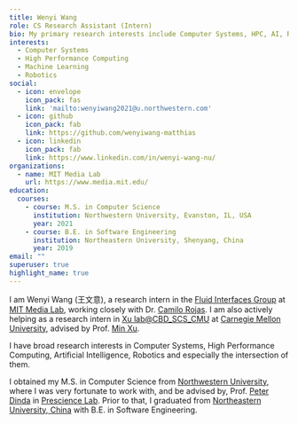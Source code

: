 ```yaml
---
title: Wenyi Wang
role: CS Research Assistant (Intern)
bio: My primary research interests include Computer Systems, HPC, AI, Robotics and the intersection of them.
interests:
  - Computer Systems
  - High Performance Computing
  - Machine Learning
  - Robotics
social:
  - icon: envelope
    icon_pack: fas
    link: 'mailto:wenyiwang2021@u.northwestern.com'
  - icon: github
    icon_pack: fab
    link: https://github.com/wenyiwang-matthias
  - icon: linkedin
    icon_pack: fab
    link: https://www.linkedin.com/in/wenyi-wang-nu/
organizations:
  - name: MIT Media Lab
    url: https://www.media.mit.edu/
education:
  courses:
    - course: M.S. in Computer Science
      institution: Northwestern University, Evanston, IL, USA
      year: 2021
    - course: B.E. in Software Engineering
      institution: Northeastern University, Shenyang, China
      year: 2019
email: ""
superuser: true
highlight_name: true
---
```

I am Wenyi Wang (王文意), a research intern in the [Fluid Interfaces Group](https://www.media.mit.edu/groups/fluid-interfaces/projects/) at [MIT Media Lab](https://www.media.mit.edu/), working closely with Dr. [Camilo Rojas](https://www.media.mit.edu/people/camilorq/overview/).
I am also actively helping as a research intern in [Xu lab@CBD_SCS_CMU](https://xulabs.github.io/) at [Carnegie Mellon University](https://www.cs.cmu.edu/), advised by Prof. [Min Xu](https://xulabs.github.io/min-xu/).


I have broad research interests in Computer Systems, High Performance Computing, Artificial Intelligence, Robotics and especially the intersection of them.

I obtained my M.S. in Computer Science from [Northwestern University](https://www.mccormick.northwestern.edu/computer-science/), where I was very fortunate to work with, and be advised by, Prof. [Peter Dinda](http://pdinda.org/) in [Prescience Lab](http://presciencelab.org/).
Prior to that, I graduated from [Northeastern University, China](http://english.neu.edu.cn/) with B.E. in Software Engineering.


